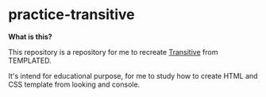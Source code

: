 # practice-transitive

**What is this?**

This repository is a repository for me to recreate [Transitive](https://templated.co/transitive) from TEMPLATED. 

It's intend for educational purpose, for me to study how to create HTML and CSS template from looking and console. 

